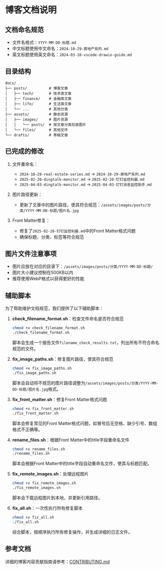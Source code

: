 # 博客文档说明

## 文档命名规范

- 文件名格式：`YYYY-MM-DD-标题.md`
- 中文标题使用中文命名：`2024-10-29-房地产系列.md`
- 英文标题使用英文命名：`2024-03-18-vscode-drawio-guide.md`

## 目录结构

```
docs/
├── posts/          # 博客文章
│   ├── tech/       # 技术类文章
│   ├── finance/    # 金融类文章
│   ├── life/       # 生活类文章
│   └── ...         # 其他分类
├── assets/         # 静态资源
│   ├── images/     # 图片资源
│   │   └── posts/  # 按文章分类存放图片
│   └── files/      # 其他文件
└── drafts/         # 草稿文章
```

## 已完成的修改

1. 文件重命名：
   - `2024-10-29-real-estate-series.md` → `2024-10-29-房地产系列.md`
   - `2025-02-20-dingtalk-monitor.md` → `2025-02-20-钉钉监控利器.md`
   - `2025-04-03-dingtalk-monitor.md` → `2025-04-03-钉钉消息监控助手.md`

2. 图片路径更新：
   - 更新了文章中的图片路径，使其符合规范：`/assets/images/posts/分类/YYYY-MM-DD-标题/图片名.jpg`

3. Front Matter修复：
   - 修复了`2025-02-20-钉钉监控利器.md`中的Front Matter格式问题
   - 确保标题、分类、标签等符合规范

## 图片文件注意事项

- 图片应放在对应的目录下：`/assets/images/posts/分类/YYYY-MM-DD-标题/`
- 图片大小建议控制在500KB以内
- 推荐使用WebP格式以获得更好的性能

## 辅助脚本

为了帮助维护文档规范，我们提供了以下辅助脚本：

1. **check_filename_format.sh**：检查文件命名是否符合规范
   ```bash
   chmod +x check_filename_format.sh
   ./check_filename_format.sh
   ```
   脚本会生成一个报告文件`filename_check_results.txt`，列出所有不符合命名规范的文件。

2. **fix_image_paths.sh**：修复图片路径，使其符合规范
   ```bash
   chmod +x fix_image_paths.sh
   ./fix_image_paths.sh
   ```
   脚本会自动将不规范的图片路径调整为`/assets/images/posts/分类/YYYY-MM-DD-标题/图片名.jpg`格式。

3. **fix_front_matter.sh**：修复Front Matter格式问题
   ```bash
   chmod +x fix_front_matter.sh
   ./fix_front_matter.sh
   ```
   脚本会修复常见的Front Matter格式问题，如冒号后无空格、缺少引号、数组格式不正确等。

4. **rename_files.sh**：根据Front Matter中的title字段重命名文件
   ```bash
   chmod +x rename_files.sh
   ./rename_files.sh
   ```
   脚本会根据Front Matter中的title字段自动重命名文件，使其与标题匹配。

5. **fix_remote_images.sh**：处理远程图片
   ```bash
   chmod +x fix_remote_images.sh
   ./fix_remote_images.sh
   ```
   脚本会下载远程图片到本地，并更新引用路径。

6. **fix_all.sh**：一次性执行所有修复脚本
   ```bash
   chmod +x fix_all.sh
   ./fix_all.sh
   ```
   综合脚本，按顺序执行所有修复操作，并生成详细的日志文件。

## 参考文档

详细的博客内容贡献指南请参考：[CONTRIBUTING.md](/CONTRIBUTING.md)
